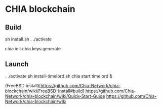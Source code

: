 # CHIA blockchain

## Build

sh install.sh
. ./activate

chia init
chia keys generate
<!-- chia plots create -k 32 -n 2
chia plots check -n 30 -->

## Launch

. ./activate
sh install-timelord.sh
chia start timelord &

(FreeBSD install)[https://github.com/Chia-Network/chia-blockchain/wiki/FreeBSD-Install#build]
https://github.com/Chia-Network/chia-blockchain/wiki/Quick-Start-Guide
https://github.com/Chia-Network/chia-blockchain/wiki
